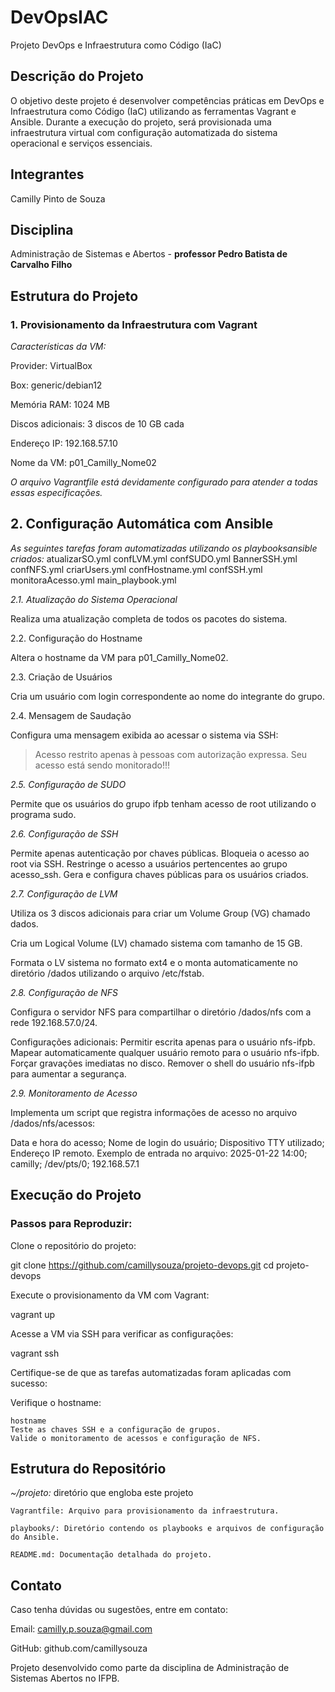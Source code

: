 # DevOpsIAC
Projeto DevOps e Infraestrutura como Código (IaC)

## Descrição do Projeto
O objetivo deste projeto é desenvolver competências práticas em DevOps e Infraestrutura como Código (IaC) utilizando as ferramentas Vagrant e Ansible. Durante a execução do projeto, será provisionada uma infraestrutura virtual com configuração automatizada do sistema operacional e serviços essenciais.

## Integrantes
Camilly Pinto de Souza

## Disciplina

Administração de Sistemas e Abertos - **professor Pedro Batista de Carvalho Filho**


## Estrutura do Projeto

### **1. Provisionamento da Infraestrutura com Vagrant**

*Características da VM:*

Provider: VirtualBox

Box: generic/debian12

Memória RAM: 1024 MB

Discos adicionais: 3 discos de 10 GB cada

Endereço IP: 192.168.57.10

Nome da VM: p01_Camilly_Nome02

*O arquivo Vagrantfile está devidamente configurado para atender a todas essas especificações.*

## 2. Configuração Automática com Ansible

*As seguintes tarefas foram automatizadas utilizando os playbooksansible criados:*
atualizarSO.yml   confLVM.yml  confSUDO.yml
BannerSSH.yml     confNFS.yml  criarUsers.yml
confHostname.yml  confSSH.yml  monitoraAcesso.yml
main_playbook.yml 

*2.1. Atualização do Sistema Operacional*

Realiza uma atualização completa de todos os pacotes do sistema. 

2.2. Configuração do Hostname

Altera o hostname da VM para p01_Camilly_Nome02.

2.3. Criação de Usuários

Cria um usuário com login correspondente ao nome do integrante do grupo.

2.4. Mensagem de Saudação

Configura uma mensagem exibida ao acessar o sistema via SSH:

> Acesso restrito apenas à pessoas com autorização expressa.
> Seu acesso está sendo monitorado!!!

*2.5. Configuração de SUDO*

Permite que os usuários do grupo ifpb tenham acesso de root utilizando o programa sudo.

*2.6. Configuração de SSH*

Permite apenas autenticação por chaves públicas.
Bloqueia o acesso ao root via SSH.
Restringe o acesso a usuários pertencentes ao grupo acesso_ssh.
Gera e configura chaves públicas para os usuários criados.

*2.7. Configuração de LVM*

Utiliza os 3 discos adicionais para criar um Volume Group (VG) chamado dados.

Cria um Logical Volume (LV) chamado sistema com tamanho de 15 GB.

Formata o LV sistema no formato ext4 e o monta automaticamente no diretório /dados utilizando o arquivo /etc/fstab.

*2.8. Configuração de NFS*

Configura o servidor NFS para compartilhar o diretório /dados/nfs com a rede 192.168.57.0/24.

Configurações adicionais:
Permitir escrita apenas para o usuário nfs-ifpb.
Mapear automaticamente qualquer usuário remoto para o usuário nfs-ifpb.
Forçar gravações imediatas no disco.
Remover o shell do usuário nfs-ifpb para aumentar a segurança.

*2.9. Monitoramento de Acesso*

Implementa um script que registra informações de acesso no arquivo /dados/nfs/acessos:

Data e hora do acesso;
Nome de login do usuário;
Dispositivo TTY utilizado;
Endereço IP remoto.
Exemplo de entrada no arquivo:
2025-01-22 14:00; camilly; /dev/pts/0; 192.168.57.1

## Execução do Projeto

### Passos para Reproduzir:

Clone o repositório do projeto:

git clone https://github.com/camillysouza/projeto-devops.git
cd projeto-devops

Execute o provisionamento da VM com Vagrant:

vagrant up

Acesse a VM via SSH para verificar as configurações:

vagrant ssh

Certifique-se de que as tarefas automatizadas foram aplicadas com sucesso:

Verifique o hostname:

    hostname
    Teste as chaves SSH e a configuração de grupos.
    Valide o monitoramento de acessos e configuração de NFS.

## Estrutura do Repositório
*~/projeto:* diretório que engloba este projeto

    Vagrantfile: Arquivo para provisionamento da infraestrutura.

    playbooks/: Diretório contendo os playbooks e arquivos de configuração do Ansible.

    README.md: Documentação detalhada do projeto.

## Contato

Caso tenha dúvidas ou sugestões, entre em contato:

Email: camilly.p.souza@gmail.com

GitHub: github.com/camillysouza

Projeto desenvolvido como parte da disciplina de Administração de Sistemas Abertos no IFPB.

